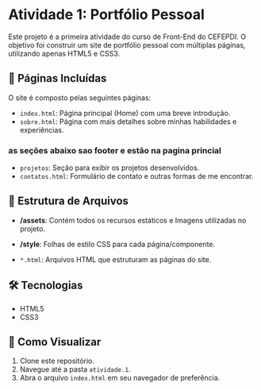 # Atividade 1: Portfólio Pessoal

Este projeto é a primeira atividade do curso de Front-End do CEFEPDI. O objetivo foi construir um site de portfólio pessoal com múltiplas páginas, utilizando apenas HTML5 e CSS3.

## 📄 Páginas Incluídas

O site é composto pelas seguintes páginas:

* `index.html`: Página principal (Home) com uma breve introdução.
* `sobre.html`: Página com mais detalhes sobre minhas habilidades e experiências.

### as seções abaixo sao footer e estão na pagina princial

* `projetos`: Seção para exibir os projetos desenvolvidos.
* `contatos.html`: Formulário de contato e outras formas de me encontrar.

## 📂 Estrutura de Arquivos

* **/assets**: Contém todos os recursos estáticos e Imagens utilizadas no projeto.

* **/style**: Folhas de estilo CSS para cada página/componente.

* `*.html`: Arquivos HTML que estruturam as páginas do site.

## 🛠️ Tecnologias

* HTML5
* CSS3

## 🚀 Como Visualizar

1. Clone este repositório.
2. Navegue até a pasta `atividade.1`.
3. Abra o arquivo `index.html` em seu navegador de preferência.
